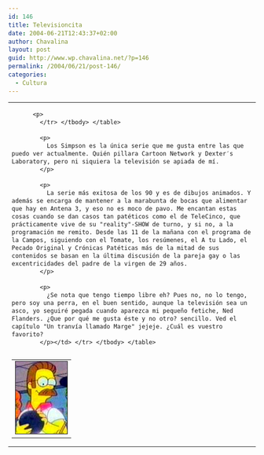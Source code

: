 ```yaml
---
id: 146
title: Televisioncita
date: 2004-06-21T12:43:37+02:00
author: Chavalina
layout: post
guid: http://www.wp.chavalina.net/?p=146
permalink: /2004/06/21/post-146/
categories:
  - Cultura
---
```

<table width="100%" border="0" cellpadding="0" cellspacing="0">
  <tr>
    <td>
      <table border="0" cellspacing="5" cellpadding="10" width="1" align="left">
        <tr>
          <td>
            <img src="/imagenes/fotos/ned.jpg" alt="ned flanders" width="105" height="147" border="1" />
          </td>
          
          <p>
            </tr> </tbody> </table> 
            
            <p>
              Los Simpson es la única serie que me gusta entre las que puedo ver actualmente. Quién pillara Cartoon Network y Dexter′s Laboratory, pero ni siquiera la televisión se apiada de mí.
            </p>
            
            <p>
              La serie más exitosa de los 90 y es de dibujos animados. Y además se encarga de mantener a la marabunta de bocas que alimentar que hay en Antena 3, y eso no es moco de pavo. Me encantan estas cosas cuando se dan casos tan patéticos como el de TeleCinco, que prácticamente vive de su "reality"-SHOW de turno, y si no, a la programación me remito. Desde las 11 de la mañana con el programa de la Campos, siguiendo con el Tomate, los resúmenes, el A tu Lado, el Pecado Original y Crónicas Patéticas más de la mitad de sus contenidos se basan en la última discusión de la pareja gay o las excentricidades del padre de la virgen de 29 años.
            </p>
            
            <p>
              ¿Se nota que tengo tiempo libre eh? Pues no, no lo tengo, pero soy una perra, en el buen sentido, aunque la televisión sea un asco, yo seguiré pegada cuando aparezca mi pequeño fetiche, Ned Flanders. ¿Que por qué me gusta éste y no otro? sencillo. Ved el capítulo "Un tranvía llamado Marge" jejeje. ¿Cuál es vuestro favorito?
            </p></td> </tr> </tbody> </table>